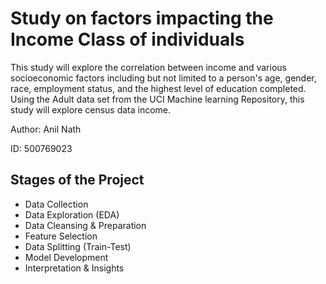 # Study on factors impacting the Income Class of individuals

This study will explore the correlation between income and various socioeconomic factors including but not limited to a person's age, gender, race, employment status, and the highest level of education completed. Using the Adult data set from the UCI Machine learning Repository, this study will explore census data income.

Author: Anil Nath

ID: 500769023



## Stages of the Project

 - Data Collection
 - Data Exploration (EDA)
 - Data Cleansing & Preparation
 - Feature Selection
 - Data Splitting (Train-Test)
 - Model Development
 - Interpretation & Insights
